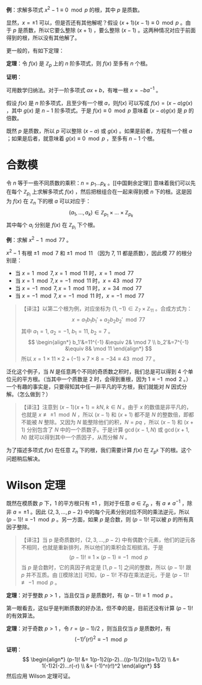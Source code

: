 **例**：求解多项式 $x^2-1 \equiv 0 \mod p$ 的根，其中 $p$ 是质数。

显然，$x=\pm 1$ 可以，但是否还有其他解呢？假设 $(x+1)(x-1) \equiv 0 \mod p$ 。由于 $p$ 是质数，所以它要么整除 $(x+1)$ ，要么整除 $(x-1)$ 。这两种情况对应于前面得到的根，所以没有其他解了。

更一般的，有如下定理：

**定理**：令 $f(x)$ 是 $\mathbb{Z}_p$ 上的 $n$ 阶多项式，则 $f(x)$ 至多有 $n$ 个根。

**证明**：

可用数学归纳法。对于一阶多项式 $ax+b$，有唯一根 $x=-ba^{-1}$ 。

假设 $f(x)$ 是 $n$ 阶多项式，且至少有一个根 $a$，则$f(x)$ 可以写成 $f(x)=(x-a)g(x)$ ，其中 $g(x)$ 是 $n-1$ 阶多项式。于是 $f(x) \equiv 0 \mod p$ 意味着 $(x-a)g(x)$ 是 $p$ 的倍数。

既然 $p$ 是质数，所以 $p$ 可以整除 $(x-a)$ 或 $g(x)$ 。如果是前者，方程有一个根 $a$ ；如果是后者，就意味着 $g(x) \equiv 0 \mod p$ ，至多有 $n-1$ 个根。

# 合数模

令 $n$ 等于一些不同质数的乘积：$n=p_1...p_k$ 。[[中国剩余定理]] 意味着我们可以先在每个 $\mathbb{Z}_{p_i}$ 上求解多项式 $f(x)$ ，然后把根组合在一起来得到模 $n$ 下的根。这是因为 $f(x)$ 在 $\mathbb{Z}_n$ 下的根 $a$ 可以对应于：
$$(a_1,...,a_k) \in \mathbb{Z}_{p_1} \times ... \times \mathbb{Z}_{p_k}$$ 其中每个 $a_i$ 分别是 $f(x)$ 在 $\mathbb{Z}_{p_i}$ 下个根。

**例**：求解 $x^2-1 \mod 77$ 。

$x^2-1$ 有根 $\pm 1 \mod 7$ 和 $\pm 1 \mod 11$ （因为 7, 11 都是质数），因此模 77 的根分别是：
- 当 $x=1 \mod 7, x=1 \mod 11$ 时，$x=1 \mod 77$ 
- 当 $x=1 \mod 7, x=-1 \mod 11$ 时，$x=43 \mod 77$ 
- 当 $x=-1 \mod 7, x=1 \mod 11$ 时，$x=34 \mod 77$ 
- 当 $x=-1 \mod 7, x=-1 \mod 11$ 时，$x=-1 \mod 77$ 

>【译注】以第二个根为例，对应坐标为 $(1,-1) \in \mathbb{Z}_7 \times \mathbb{Z}_{11}$ 。合成方式为：$$x=a_1 b_1 b_1' + a_2 b_2 b_2' \mod 77$$其中 $a_1=1,\; a_2=-1,\;  b_1=11,\; b_2=7$ 。$$
\begin{align*}
b_1'&=11^{-1} &\equiv 2& \mod 7 \\
b_2'&=7^{-1} &\equiv 8& \mod 11
\end{align*}
$$所以 $x=1 \times 11 \times 2+(-1)\times 7 \times 8=-34 \equiv 43 \mod 77$ 。

泛化这个例子，当 $N$ 是任意两个不同的奇质数之积时，我们总是可以得到 4 个单位元的平方根。（当其中一个质数是 2 时，会得到重根，因为 $1 \equiv -1 \mod 2$ 。）一个有趣的事实是，只要得知其中任一非平凡的平方根，我们就能对 $N$ 因式分解。（怎么做到？）

>【译注】注意到 $(x-1)(x+1)=kN, \; k \in N$ 。由于 $x$ 的数值是非平凡的，也就是 $x \not \equiv \pm 1 \mod N$ ，所以 $(x - 1)$ 和 $(x+1)$ 都不是 $N$ 的整数倍，即都不能被 $N$ 整除。又因为 $N$ 能整除他们的积，$N=pq$ ，所以 $(x - 1)$ 和 $(x+1)$ 分别包含了 $N$ 中的一个质数子。于是计算 $\gcd(x - 1, N)$ 或 $\gcd(x+1, N)$ 就可以得到其中一个质因子，从而分解 $N$ 。

为了描述多项式 $f(x)$ 在任意 $\mathbb{Z}_n$ 下的根，我们需要计算 $f(x)$ 在 $\mathbb{Z}_{p^k}$ 下的根。这个问题稍后解决。

# Wilson 定理

既然在模质数 $p$ 下，1 的平方根只有 $\pm 1$ ，则对于任意 $a \in \mathbb{Z}_p$ ，有 $a \ne a^{-1}$ ，除非 $a= \pm 1$ 。因此 $\{2, 3, ..., p-2\}$ 中的每个元素分别对应不同的乘法逆元，所以 $(p-1)! \equiv -1 \mod p$ 。另一方面，如果 $p$ 是合数，则 $(p-1)!$ 可以被 $p$ 的所有真因子整除。

> 【译注】当 p 是奇质数时，$\{2, 3, ..., p-2\}$ 中有偶数个元素，他们的逆元各不相同，也就是重新排列，所以他们的乘积会互相抵消。于是 $$(p-1)! \equiv 1 \times (p-1) \equiv -1 \mod p$$当 $p$ 是合数时，它的真因子肯定是 $[1,p-1]$ 之间的整数，所以 $(p-1)!$ 跟 $p$ 并不互质。由 [[模除法]] 可知，$(p-1)!$ 不存在乘法逆元，于是 $(p-1)! \not \equiv -1 \mod p$ 。

**定理**：对于整数 $p>1$ ，当且仅当 $p$ 是质数时，有 $(p-1)! \equiv 1 \mod p$ 。

第一眼看去，这似乎是判断质数的好办法，但不幸的是，目前还没有计算 $(p-1)!$ 的有效算法。

**定理**：对于奇数 $p>1$ ，令 $r=(p-1)/2$ ，则当且仅当 $p$ 是质数时，有 $$(-1)^r(r!)^2 \equiv -1 \mod p$$**证明**：
$$
\begin{align*}
(p-1)! &= 1(p-1)2(p-2)...((p-1)/2)((p+1)/2) \\
 &= 1(-1)2(-2)...r(-r) \\
 &= (-1)^r(r!)^2
\end{align*}
$$
然后应用 Wilson 定理可证。